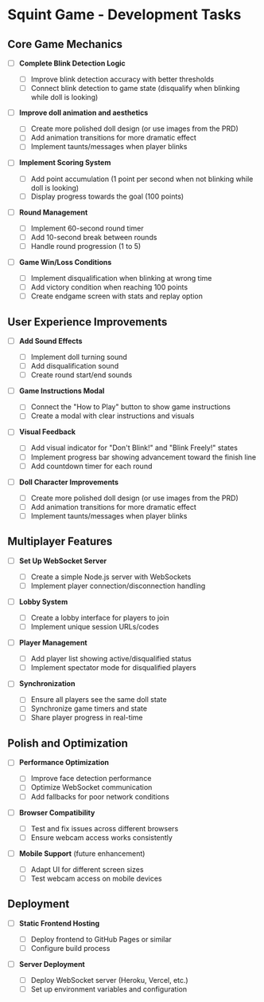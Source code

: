 # Squint Game - Development Tasks

## Core Game Mechanics

- [ ] **Complete Blink Detection Logic**

  - [ ] Improve blink detection accuracy with better thresholds
  - [ ] Connect blink detection to game state (disqualify when blinking while doll is looking)

- [ ] **Improve doll animation and aesthetics**

  - [ ] Create more polished doll design (or use images from the PRD)
  - [ ] Add animation transitions for more dramatic effect
  - [ ] Implement taunts/messages when player blinks

- [ ] **Implement Scoring System**

  - [ ] Add point accumulation (1 point per second when not blinking while doll is looking)
  - [ ] Display progress towards the goal (100 points)

- [ ] **Round Management**

  - [ ] Implement 60-second round timer
  - [ ] Add 10-second break between rounds
  - [ ] Handle round progression (1 to 5)

- [ ] **Game Win/Loss Conditions**
  - [ ] Implement disqualification when blinking at wrong time
  - [ ] Add victory condition when reaching 100 points
  - [ ] Create endgame screen with stats and replay option

## User Experience Improvements

- [ ] **Add Sound Effects**

  - [ ] Implement doll turning sound
  - [ ] Add disqualification sound
  - [ ] Create round start/end sounds

- [ ] **Game Instructions Modal**

  - [ ] Connect the "How to Play" button to show game instructions
  - [ ] Create a modal with clear instructions and visuals

- [ ] **Visual Feedback**

  - [ ] Add visual indicator for "Don't Blink!" and "Blink Freely!" states
  - [ ] Implement progress bar showing advancement toward the finish line
  - [ ] Add countdown timer for each round

- [ ] **Doll Character Improvements**
  - [ ] Create more polished doll design (or use images from the PRD)
  - [ ] Add animation transitions for more dramatic effect
  - [ ] Implement taunts/messages when player blinks

## Multiplayer Features

- [ ] **Set Up WebSocket Server**

  - [ ] Create a simple Node.js server with WebSockets
  - [ ] Implement player connection/disconnection handling

- [ ] **Lobby System**

  - [ ] Create a lobby interface for players to join
  - [ ] Implement unique session URLs/codes

- [ ] **Player Management**

  - [ ] Add player list showing active/disqualified status
  - [ ] Implement spectator mode for disqualified players

- [ ] **Synchronization**
  - [ ] Ensure all players see the same doll state
  - [ ] Synchronize game timers and state
  - [ ] Share player progress in real-time

## Polish and Optimization

- [ ] **Performance Optimization**

  - [ ] Improve face detection performance
  - [ ] Optimize WebSocket communication
  - [ ] Add fallbacks for poor network conditions

- [ ] **Browser Compatibility**

  - [ ] Test and fix issues across different browsers
  - [ ] Ensure webcam access works consistently

- [ ] **Mobile Support** (future enhancement)
  - [ ] Adapt UI for different screen sizes
  - [ ] Test webcam access on mobile devices

## Deployment

- [ ] **Static Frontend Hosting**

  - [ ] Deploy frontend to GitHub Pages or similar
  - [ ] Configure build process

- [ ] **Server Deployment**
  - [ ] Deploy WebSocket server (Heroku, Vercel, etc.)
  - [ ] Set up environment variables and configuration
